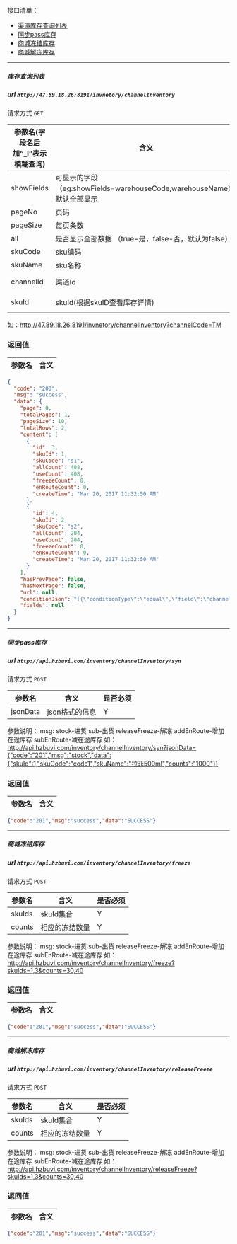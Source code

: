 接口清单：
- [渠道库存查询列表](#渠道库存查询列表)
- [同步pass库存](#同步pass库存)
- [商城冻结库存](#商城冻结库存)
- [商城解冻库存](#商城解冻库存)


--------------------------------
##### 库存查询列表
##### url `http://47.89.18.26:8191/invnetory/channelInventory`

请求方式  `GET`

参数名(字段名后加“_l”表示模糊查询)  | 含义    | 是否必须
-------|--------|-----
showFields | 可显示的字段（eg:showFields=warehouseCode,warehouseName）,默认全部显示 | N
pageNo|  页码 | N
pageSize|  每页条数 | N
all | 是否显示全部数据 （true-是，false-否，默认为false） | N
skuCode | sku编码 | N
skuName | sku名称 | N
channelId | 渠道Id |　N
skuId | skuId(根据skuID查看库存详情) |　N

如：http://47.89.18.26:8191/invnetory/channelInventory?channelCode=TM


###  返回值

参数名  | 含义
-------------|-------------
```json
{
  "code": "200",
  "msg": "success",
  "data": {
    "page": 0,
    "totalPages": 1,
    "pageSize": 10,
    "totalRows": 2,
    "content": [
      {
        "id": 3,
        "skuId": 1,
        "skuCode": "s1",
        "allCount": 408,
        "useCount": 408,
        "freezeCount": 0,
        "enRouteCount": 0,
        "createTime": "Mar 20, 2017 11:32:50 AM"
      },
      {
        "id": 4,
        "skuId": 2,
        "skuCode": "s2",
        "allCount": 204,
        "useCount": 204,
        "freezeCount": 0,
        "enRouteCount": 0,
        "createTime": "Mar 20, 2017 11:32:50 AM"
      }
    ],
    "hasPrevPage": false,
    "hasNextPage": false,
    "url": null,
    "conditionJson": "[{\"conditionType\":\"equal\",\"field\":\"channelCode\",\"value\":\"c1\"}]",
    "fields": null
  }
}
```

--------------------------------
##### 同步pass库存
##### url `http://api.hzbuvi.com/inventory/channelInventory/syn`

请求方式  `POST`

参数名| 含义    | 是否必须
-------|--------|-----
jsonData | json格式的信息 | Y

参数说明：
msg: stock-进货  sub-出货   releaseFreeze-解冻  addEnRoute-增加在途库存  subEnRoute-减在途库存
如：http://api.hzbuvi.com/inventory/channelInventory/syn?jsonData={"code":"201","msg":"stock","data":{"skuId":1,"skuCode":"code1","skuName":"拉菲500ml","counts":"1000"}}

###  返回值

参数名  | 含义
-------------|-------------
```json
{"code":"201","msg":"success","data":"SUCCESS"}
```




--------------------------------
##### 商城冻结库存
##### url `http://api.hzbuvi.com/inventory/channelInventory/freeze`

请求方式  `POST`

参数名| 含义    | 是否必须
-------|--------|-----
skuIds | skuId集合 | Y
counts | 相应的冻结数量 | Y

参数说明：
msg: stock-进货  sub-出货   releaseFreeze-解冻  addEnRoute-增加在途库存  subEnRoute-减在途库存
如：http://api.hzbuvi.com/inventory/channelInventory/freeze?skuIds=1,3&counts=30,40

###  返回值

参数名  | 含义
-------------|-------------
```json
{"code":"201","msg":"success","data":"SUCCESS"}
```


--------------------------------
##### 商城解冻库存
##### url `http://api.hzbuvi.com/inventory/channelInventory/releaseFreeze`

请求方式  `POST`

参数名| 含义    | 是否必须
-------|--------|-----
skuIds | skuId集合 | Y
counts | 相应的冻结数量 | Y

参数说明：
msg: stock-进货  sub-出货   releaseFreeze-解冻  addEnRoute-增加在途库存  subEnRoute-减在途库存
如：http://api.hzbuvi.com/inventory/channelInventory/releaseFreeze?skuIds=1,3&counts=30,40

###  返回值

参数名  | 含义
-------------|-------------
```json
{"code":"201","msg":"success","data":"SUCCESS"}
```